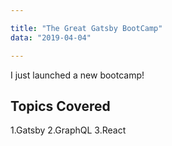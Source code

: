 ```yaml
---

title: "The Great Gatsby BootCamp"
data: "2019-04-04"

---
```


I just launched a new bootcamp!

## Topics Covered

1.Gatsby
2.GraphQL
3.React
